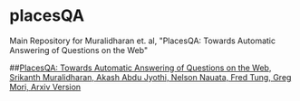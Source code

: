# placesQA
Main Repository for Muralidharan et. al, "PlacesQA: Towards Automatic Answering of Questions on the Web"

##[PlacesQA: Towards Automatic Answering of Questions on the Web, Srikanth Muralidharan, Akash Abdu Jyothi, Nelson Nauata, Fred Tung, Greg Mori, Arxiv Version](https://www.arxiv.org/)
